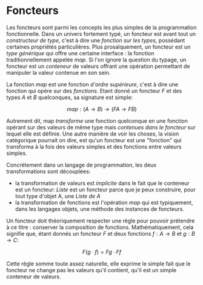 # Foncteurs

Les foncteurs sont parmi les concepts les plus simples de la programmation fonctionnelle. Dans un univers fortement typé, un foncteur est avant tout un _constructeur de type_, c'est à dire une _fonction sur les types_, possédant certaines propriétés particulières. Plus prosaïquement, un foncteur est un _type générique_ qui offre une certaine interface : la fonction traditionnellement appelée *map*. Si l'on ignore la question du typage, un foncteur est un _conteneur_ de valeurs offrant une opération permettant de manipuler la valeur contenue en son sein.

La fonction *map* est une fonction _d'ordre supérieure_, c'est à dire une fonction qui opère sur des *fonctions*. Etant donné un foncteur $F$ et des types $A$ et $B$ quelconques, sa signature est simple:

$$
map : (A \rightarrow B) \rightarrow (F A \rightarrow F B)
$$

Autrement dit, map _transforme_ une fonction quelconque en une fonction opérant sur des valeurs de même type mais _contenues dans le foncteur_ sur lequel elle est définie. Une autre manière de voir les choses, la vision catégorique pourrait on dire, est qu'un foncteur est une "fonction" qui transforma à la fois des valeurs simples et des fonctions entre valeurs simples.

Concrètement dans un langage de programmation, les deux transformations sont découplées:
* la transformation de valeurs est _implicite_ dans le fait que le conteneur est un foncteur: *Liste* est un foncteur parce que je peux construire, pour tout type d'objet A, une *Liste de A*
* la transformation de fonctions est l'opération *map* qui est typiquement, dans les langages objets, une méthode des instances de foncteurs. 

Un foncteur doit théoriquement respecter une règle pour pouvoir prétendre à ce titre : conserver la composition de fonctions. Mathématiquement, cela signifie que, étant donnés un foncteur $F$ et deux fonctions $f : A → B$ et $g : B → C$:

$$
F (g ∙ f) = F g ∙ F f 
$$

Cette règle somme toute assez naturelle, elle exprime le simple fait que le foncteur ne change pas les valeurs qu'il contient, qu'il est un simple conteneur de valeurs. 
